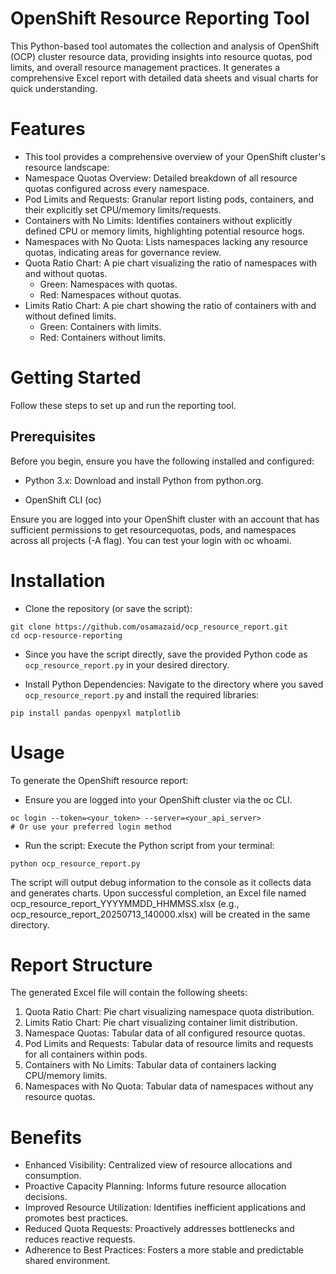 # OpenShift Resource Reporting Tool
This Python-based tool automates the collection and analysis of OpenShift (OCP) cluster resource data, providing insights into resource quotas, pod limits, and overall resource management practices. It generates a comprehensive Excel report with detailed data sheets and visual charts for quick understanding.


# Features
- This tool provides a comprehensive overview of your OpenShift cluster's resource landscape:
- Namespace Quotas Overview: Detailed breakdown of all resource quotas configured across every namespace.
- Pod Limits and Requests: Granular report listing pods, containers, and their explicitly set CPU/memory limits/requests.
- Containers with No Limits: Identifies containers without explicitly defined CPU or memory limits, highlighting potential resource hogs.
- Namespaces with No Quota: Lists namespaces lacking any resource quotas, indicating areas for governance review.
- Quota Ratio Chart: A pie chart visualizing the ratio of namespaces with and without quotas.
  -  Green: Namespaces with quotas.
  -  Red: Namespaces without quotas.
- Limits Ratio Chart: A pie chart showing the ratio of containers with and without defined limits.
  -  Green: Containers with limits.
  -  Red: Containers without limits.

# Getting Started
Follow these steps to set up and run the reporting tool.

## Prerequisites
Before you begin, ensure you have the following installed and configured:

- Python 3.x: Download and install Python from python.org.

- OpenShift CLI (oc)

Ensure you are logged into your OpenShift cluster with an account that has sufficient permissions to get resourcequotas, pods, and namespaces across all projects (-A flag). You can test your login with oc whoami.

# Installation
- Clone the repository (or save the script):
~~~
git clone https://github.com/osamazaid/ocp_resource_report.git
cd ocp-resource-reporting
~~~
- Since you have the script directly, save the provided Python code as `ocp_resource_report.py` in your desired directory.

- Install Python Dependencies:
Navigate to the directory where you saved `ocp_resource_report.py` and install the required libraries:
~~~
pip install pandas openpyxl matplotlib
~~~
# Usage
To generate the OpenShift resource report:

- Ensure you are logged into your OpenShift cluster via the oc CLI.
~~~
oc login --token=<your_token> --server=<your_api_server>
# Or use your preferred login method
~~~
- Run the script:
Execute the Python script from your terminal:
~~~
python ocp_resource_report.py
~~~
The script will output debug information to the console as it collects data and generates charts. Upon successful completion, an Excel file named ocp_resource_report_YYYYMMDD_HHMMSS.xlsx (e.g., ocp_resource_report_20250713_140000.xlsx) will be created in the same directory.

# Report Structure
The generated Excel file will contain the following sheets:
1. Quota Ratio Chart: Pie chart visualizing namespace quota distribution.
2. Limits Ratio Chart: Pie chart visualizing container limit distribution.
3. Namespace Quotas: Tabular data of all configured resource quotas.
4. Pod Limits and Requests: Tabular data of resource limits and requests for all containers within pods.
5. Containers with No Limits: Tabular data of containers lacking CPU/memory limits.
6. Namespaces with No Quota: Tabular data of namespaces without any resource quotas.

# Benefits
- Enhanced Visibility: Centralized view of resource allocations and consumption.
- Proactive Capacity Planning: Informs future resource allocation decisions.
- Improved Resource Utilization: Identifies inefficient applications and promotes best practices.
- Reduced Quota Requests: Proactively addresses bottlenecks and reduces reactive requests.
- Adherence to Best Practices: Fosters a more stable and predictable shared environment.


